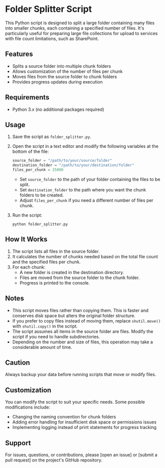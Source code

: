 # Folder Splitter Script

This Python script is designed to split a large folder containing many files into smaller chunks, each containing a specified number of files. It's particularly useful for preparing large file collections for upload to services with file count limitations, such as SharePoint.

## Features

- Splits a source folder into multiple chunk folders
- Allows customization of the number of files per chunk
- Moves files from the source folder to chunk folders
- Provides progress updates during execution

## Requirements

- Python 3.x (no additional packages required)

## Usage

1. Save the script as `folder_splitter.py`.

2. Open the script in a text editor and modify the following variables at the bottom of the file:

   ```python
   source_folder = "/path/to/your/source/folder"
   destination_folder = "/path/to/your/destination/folder"
   files_per_chunk = 25000
   ```

   - Set `source_folder` to the path of your folder containing the files to be split.
   - Set `destination_folder` to the path where you want the chunk folders to be created.
   - Adjust `files_per_chunk` if you need a different number of files per chunk.

3. Run the script:

   ```
   python folder_splitter.py
   ```

## How It Works

1. The script lists all files in the source folder.
2. It calculates the number of chunks needed based on the total file count and the specified files per chunk.
3. For each chunk:
   - A new folder is created in the destination directory.
   - Files are moved from the source folder to the chunk folder.
   - Progress is printed to the console.

## Notes

- This script moves files rather than copying them. This is faster and conserves disk space but alters the original folder structure.
- If you prefer to copy files instead of moving them, replace `shutil.move()` with `shutil.copy()` in the script.
- The script assumes all items in the source folder are files. Modify the script if you need to handle subdirectories.
- Depending on the number and size of files, this operation may take a considerable amount of time.

## Caution

Always backup your data before running scripts that move or modify files.

## Customization

You can modify the script to suit your specific needs. Some possible modifications include:
- Changing the naming convention for chunk folders
- Adding error handling for insufficient disk space or permissions issues
- Implementing logging instead of print statements for progress tracking

## Support

For issues, questions, or contributions, please [open an issue] or [submit a pull request] on the project's GitHub repository.